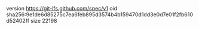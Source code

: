 version https://git-lfs.github.com/spec/v1
oid sha256:9e1de6d85275c7ea6feb895d3574b4b159470d1dd3e0d7e01f2fb610d52402ff
size 22198
